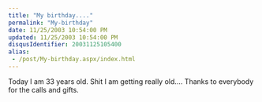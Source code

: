 ```yaml
---
title: "My birthday...."
permalink: "My-birthday"
date: 11/25/2003 10:54:00 PM
updated: 11/25/2003 10:54:00 PM
disqusIdentifier: 20031125105400
alias:
 - /post/My-birthday.aspx/index.html
---
```

Today I am 33 years old. Shit I am getting really old.... Thanks to everybody for the calls and gifts.
